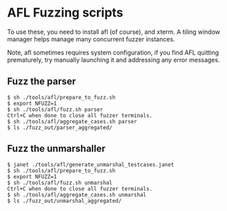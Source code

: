 # AFL Fuzzing scripts

To use these, you need to install afl (of course), and xterm. A tiling window manager helps manage
many concurrent fuzzer instances.

Note, afl sometimes requires system configuration, if you find AFL quitting prematurely, try manually
launching it and addressing any error messages.

## Fuzz the parser
```
$ sh ./tools/afl/prepare_to_fuzz.sh
$ export NFUZZ=1
$ sh ./tools/afl/fuzz.sh parser
Ctrl+C when done to close all fuzzer terminals.
$ sh ./tools/afl/aggregate_cases.sh parser
$ ls ./fuzz_out/parser_aggregated/
```

## Fuzz the unmarshaller
```
$ janet ./tools/afl/generate_unmarshal_testcases.janet
$ sh ./tools/afl/prepare_to_fuzz.sh
$ export NFUZZ=1
$ sh ./tools/afl/fuzz.sh unmarshal
Ctrl+C when done to close all fuzzer terminals.
$ sh ./tools/afl/aggregate_cases.sh unmarshal
$ ls ./fuzz_out/unmarshal_aggregated/
```
